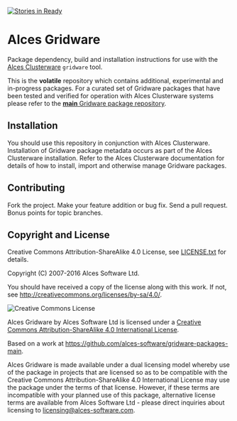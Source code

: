 [![Stories in Ready](https://badge.waffle.io/alces-software/packager-base.png?label=ready&title=Ready)](https://waffle.io/alces-software/packager-base)
# Alces Gridware

Package dependency, build and installation instructions for use with the [Alces Clusterware](https://github.com/alces-software/clusterware) `gridware` tool.

This is the **volatile** repository which contains additional, experimental and in-progress packages.  For a curated set of Gridware packages that have been tested and verified for operation with Alces Clusterware systems please refer to the [**main** Gridware package repository](https://github.com/alces-software/gridware-packages-main).

## Installation

You should use this repository in conjunction with Alces Clusterware.  Installation of Gridware package metadata occurs as part of the Alces Clusterware installation.  Refer to the Alces Clusterware documentation for details of how to install, import and otherwise manage Gridware packages.

## Contributing

Fork the project. Make your feature addition or bug fix. Send a pull request. Bonus points for topic branches.

## Copyright and License

Creative Commons Attribution-ShareAlike 4.0 License, see [LICENSE.txt](LICENSE.txt) for details.

Copyright (C) 2007-2016 Alces Software Ltd.

You should have received a copy of the license along with this work.  If not, see <http://creativecommons.org/licenses/by-sa/4.0/>.

![Creative Commons License](https://i.creativecommons.org/l/by-sa/4.0/88x31.png)

Alces Gridware by Alces Software Ltd is licensed under a [Creative Commons Attribution-ShareAlike 4.0 International License](http://creativecommons.org/licenses/by-sa/4.0/).

Based on a work at <https://github.com/alces-software/gridware-packages-main>.

Alces Gridware is made available under a dual licensing model whereby use of the package in projects that are licensed so as to be compatible with the Creative Commons Attribution-ShareAlike 4.0 International License may use the package under the terms of that license. However, if these terms are incompatible with your planned use of this package, alternative license terms are available from Alces Software Ltd - please direct inquiries about licensing to [licensing@alces-software.com](mailto:licensing@alces-software.com).
